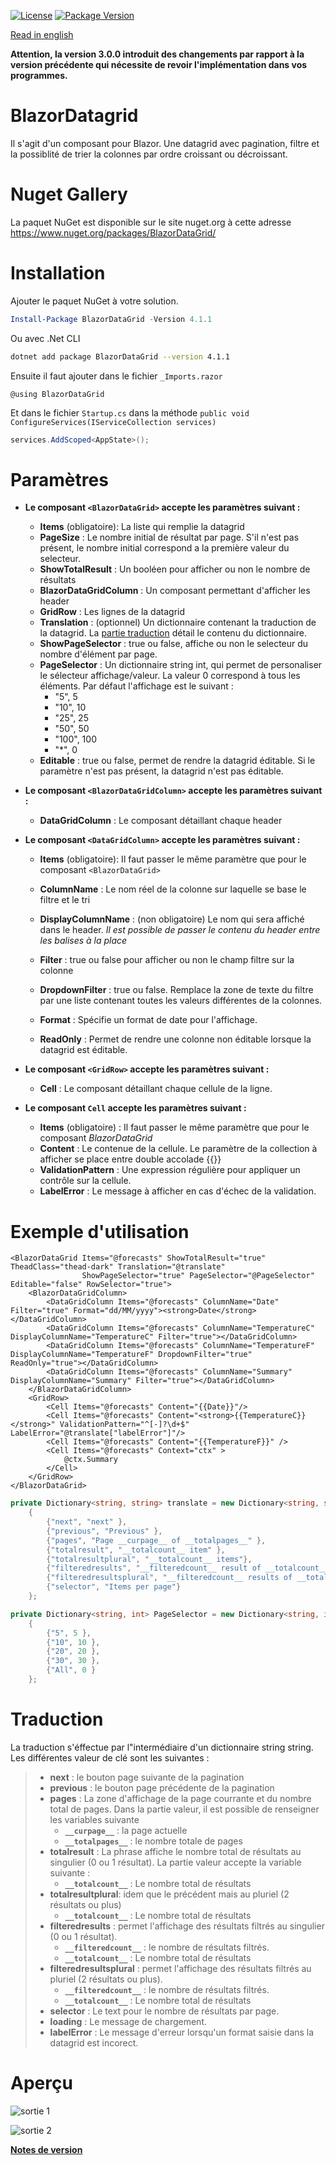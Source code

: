 [![License](https://img.shields.io/github/license/BlazorExtensions/Storage.svg?longCache=true&style=flat-square)](LICENSE)
[![Package Version](https://img.shields.io/badge/nuget-v4.1.1-blue.svg?longCache=true&style=flat-square)](https://www.nuget.org/packages/BlazorDataGrid/)

[Read in english](BlazorDatagrid.en.md)

__Attention, la version 3.0.0 introduit des changements par rapport à la version précédente qui nécessite de revoir l'implémentation dans vos programmes.__

# BlazorDatagrid

Il s'agit d'un composant pour Blazor. Une datagrid avec pagination, filtre et la possiblité de trier la colonnes par ordre croissant ou décroissant.

# Nuget Gallery
La paquet NuGet est disponible sur le site nuget.org à cette adresse https://www.nuget.org/packages/BlazorDataGrid/

# Installation

Ajouter le paquet NuGet à votre solution. 
```powershell
Install-Package BlazorDataGrid -Version 4.1.1
```
Ou avec .Net CLI
```bash
dotnet add package BlazorDataGrid --version 4.1.1
```

Ensuite il faut ajouter dans le fichier ```_Imports.razor```
```razor
@using BlazorDataGrid
```

Et dans le fichier ```Startup.cs``` dans la méthode ```public void ConfigureServices(IServiceCollection services)```
```csharp
services.AddScoped<AppState>();
```

# Paramètres

- **Le composant `<BlazorDataGrid>` accepte les paramètres suivant :**
    -	**Items** (obligatoire): La liste qui remplie la datagrid
    -	**PageSize** : Le nombre initial de résultat par page. S'il n'est pas présent, le nombre initial correspond a la première valeur du selecteur.
    -   **ShowTotalResult** : Un booléen pour afficher ou non le nombre de résultats
    -	**BlazorDataGridColumn** : Un composant permettant d'afficher les header
    -	**GridRow** : Les lignes de la datagrid
    - **Translation** : (optionnel) Un dictionnaire contenant la traduction de la datagrid. La [partie traduction](#Traduction) détail le contenu du dictionnaire.
    - **ShowPageSelector** : true ou false, affiche ou non le selecteur du nombre d'élément par page.
    - **PageSelector** : Un dictionnaire string int, qui permet de personaliser le sélecteur affichage/valeur. La valeur 0 correspond à tous les éléments. Par défaut l'affichage est le suivant :
        - "5", 5
        - "10", 10
        - "25", 25
        - "50", 50
        - "100", 100
        - "*", 0
    - **Editable** : true ou false, permet de rendre la datagrid éditable. Si le paramètre n'est pas présent, la datagrid n'est pas éditable.    

- **Le composant ```<BlazorDataGridColumn>``` accepte les paramètres suivant :**
    -	**DataGridColumn** : Le composant détaillant chaque header

- **Le composant ```<DataGridColumn>``` accepte les paramètres suivant :**
    -	**Items** (obligatoire): Il faut passer le même paramètre que pour le composant ```<BlazorDataGrid>```
    -	**ColumnName** : Le nom réel de la colonne sur laquelle se base le filtre et le tri
    -	**DisplayColumnName** : (non obligatoire) Le nom qui sera affiché dans le header. *Il est possible de passer le contenu du header entre les balises à la place*
    -	**Filter** : true ou false pour afficher ou non le champ filtre sur la colonne
    - **DropdownFilter** : true ou false. Remplace la zone de texte du filtre par une liste contenant toutes les valeurs différentes de la colonnes.

    - **Format** : Spécifie un format de date pour l'affichage.
    - **ReadOnly** : Permet de rendre une colonne non éditable lorsque la datagrid est éditable.

- **Le composant ```<GridRow>``` accepte les paramètres suivant :**
    - **Cell** : Le composant détaillant chaque cellule de la ligne.
- **Le composant ```Cell``` accepte les paramètres suivant :**
    - **Items** (obligatoire) : Il faut passer le même paramètre que pour le composant _BlazorDataGrid_
    - **Content** : Le contenue de la cellule. Le paramètre de la collection à afficher se place entre double accolade {{}}
    - **ValidationPattern** : Une expression régulière pour appliquer un contrôle sur la cellule.
    - **LabelError** : Le message à afficher en cas d'échec de la validation.

# Exemple d'utilisation

```razor
<BlazorDataGrid Items="@forecasts" ShowTotalResult="true" TheadClass="thead-dark" Translation="@translate"
                ShowPageSelector="true" PageSelector="@PageSelector" Editable="false" RowSelector="true">
    <BlazorDataGridColumn>
        <DataGridColumn Items="@forecasts" ColumnName="Date" Filter="true" Format="dd/MM/yyyy"><strong>Date</strong></DataGridColumn>
        <DataGridColumn Items="@forecasts" ColumnName="TemperatureC" DisplayColumnName="TemperatureC" Filter="true"></DataGridColumn>
        <DataGridColumn Items="@forecasts" ColumnName="TemperatureF" DisplayColumnName="TemperatureF" DropdownFilter="true" ReadOnly="true"></DataGridColumn>
        <DataGridColumn Items="@forecasts" ColumnName="Summary" DisplayColumnName="Summary" Filter="true"></DataGridColumn>
    </BlazorDataGridColumn>
    <GridRow>
        <Cell Items="@forecasts" Content="{{Date}}"/>
        <Cell Items="@forecasts" Content="<strong>{{TemperatureC}}</strong>" ValidationPattern="^[-]?\d+$" LabelError="@translate["labelError"]"/>
        <Cell Items="@forecasts" Content="{{TemperatureF}}" />
        <Cell Items="@forecasts" Context="ctx" >
            @ctx.Summary
        </Cell>
    </GridRow>
</BlazorDataGrid>
```
```csharp
private Dictionary<string, string> translate = new Dictionary<string, string>
    {
        {"next", "next" },
        {"previous", "Previous" },
        {"pages", "Page __curpage__ of __totalpages__" },
        {"totalresult", "__totalcount__ item" },
        {"totalresultplural", "__totalcount__ items"},
        {"filteredresults", "__filteredcount__ result of __totalcount__ items" },
        {"filteredresultsplural", "__filteredcount__ results of __totalcount__ items"  },
        {"selector", "Items per page"}
    };

private Dictionary<string, int> PageSelector = new Dictionary<string, int>
    {
        {"5", 5 },
        {"10", 10 },
        {"20", 20 },
        {"30", 30 },
        {"All", 0 }
    };
```

# Traduction
La traduction s'éffectue par l"intermédiaire d'un dictionnaire string string.
Les différentes valeur de clé sont les suivantes : 
> - **next** : le bouton page suivante de la pagination
> - **previous** : le bouton page précédente de la pagination
> - **pages** : La zone d'affichage de la page courrante et du nombre total de pages. Dans la partie valeur, il est possible de renseigner les variables suivante
>   - **```__curpage__```** : la page actuelle
>   - **```__totalpages__```** : le nombre totale de pages
> - **totalresult** : La phrase affiche le nombre total de résultats au singulier (0 ou 1 résultat). La partie valeur accepte la variable suivante : 
>   - **```__totalcount__```** : Le nombre total de résultats
> - **totalresultplural**: idem que le précédent mais au pluriel (2 résultats ou plus)
>   - **```__totalcount__```** : Le nombre total de résultats
> - **filteredresults** : permet l'affichage des résultats filtrés au singulier (0 ou 1 résultat).
>   - **```__filteredcount__```** : le nombre de résultats filtrés.
>   - **```__totalcount__```** : Le nombre total de résultats
> - **filteredresultsplural** : permet l'affichage des résultats filtrés au pluriel (2 résultats ou plus).
>   - **```__filteredcount__```** : le nombre de résultats filtrés.
>   - **```__totalcount__```** : Le nombre total de résultats
> - **selector** : Le text pour le nombre de résultats par page.
> - **loading** : Le message de chargement.
> - **labelError** : Le message d'erreur lorsqu'un format saisie dans la datagrid est incorect.

# Aperçu
![sortie 1](content/output1.png)

![sortie 2](content/output2.png)

**[Notes de version](BlazorDatagrid_RELEASE_NOTE.md)** 

